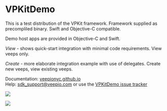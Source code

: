 # VPKitDemo

This is a test distribution of the VPKit framework. Framework supplied as precompliled binary. Swift and Objective-C compatible.

Demo host apps are provided in Objective-C and Swift. 

_View_ - shows quick-start integration with minimal code requirements. View veeps only.  

_Create_ - more elaborate integration example with use of delegates. Create new veeps, view existing veeps.  



Documentation: [veepionyc.github.io](https://veepionyc.github.io)   
Help: sdk_support@veepio.com or use the [VPKitDemo issue tracker](https://github.com/veepionyc/VPKitDemo/issues)

![](https://veepionyc.github.io/assets/img/consume.jpg)

![](https://veepionyc.github.io/assets/img/create.jpg)
